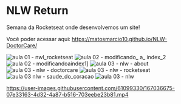 # NLW Return
Semana da Rocketseat onde desenvolvemos um site!

Você poder acessar aqui:
https://matosmarcio10.github.io/NLW-DoctorCare/

![aula 01 - nwl_rocketseat](https://user-images.githubusercontent.com/61099330/167036611-fbbc5f26-940a-4b28-b249-048daa43cd01.png)
![aula 02 - modificando_ a_ index_2](https://user-images.githubusercontent.com/61099330/167036618-9ce1760d-81a5-491c-877e-bcecd7922d71.png)
![aula 02 - modificandoaindex1](https://user-images.githubusercontent.com/61099330/167036619-629ea435-8a8e-430c-a4c6-9a385245aa0c.png)]
![aula 03 - nlw - about](https://user-images.githubusercontent.com/61099330/167036628-b92a7b7e-6bb4-48ba-a229-aa99a6f23a6e.png)
![aula 03 - nlw - doctorcare](https://user-images.githubusercontent.com/61099330/167036630-e3479580-ee07-4931-bc30-441ebeb96273.png)
![aula 03 - nlw - rocketseat](https://user-images.githubusercontent.com/61099330/167036635-f2c29dbf-33ff-430d-8244-27c5cce8c237.png)
![aula 03 nlw - saude_do_coracao](https://user-images.githubusercontent.com/61099330/167036643-0d226e7c-1269-40f8-8fcd-7c5199f300b8.png)
![aula 03 - nlw ](https://user-images.githubusercontent.com/61099330/167036642-3c2fea90-3dc4-4959-9a3f-e127b8ff8c14.png)



https://user-images.githubusercontent.com/61099330/167036675-07e33163-4d32-4a87-b516-703eebe23b81.mp4

